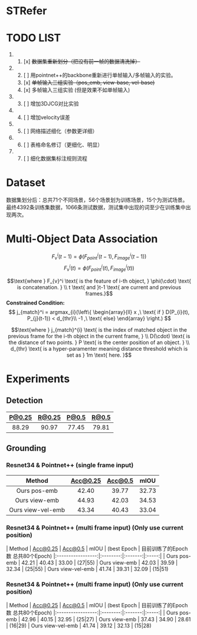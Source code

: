 # STRefer

# TODO LIST

1. 1. [x] ~~数据集重新划分（把没有前一帧的数据清洗掉）~~
   
2. 2. [ ] 用pointnet++的backbone重新进行单帧输入/多帧输入的实验。
   1. [x] ~~单帧输入三组实验（pos_emb, view-base, vel-base)~~
   2. [x] 多帧输入三组实验 (但是效果不如单帧输入)
3. 3. [ ] 增加3DJCG对比实验
4. 4. [ ] 增加velocity误差
5. 5. [ ] 网络描述细化（参数更详细）
6. 6. [ ] 表格命名修订（更细化、明显）
7. 7. [ ] 细化数据集标注规则流程

# Dataset
数据集划分后：总共71个不同场景，56个场景划为训练场景，15个为测试场景。最终4392条训练集数据，1066条测试数据，测试集中出现的词至少在训练集中出现两次。


# Multi-Object Data Association
$$ F_{v}^i(t-1) = \phi(F_{point}^i(t-1), F_{image}^i(t-1)) $$ 
$$ F_{v}^i(t) = \phi(F_{point}^i(t), F_{image}^i(t)) $$

$$\text{where } F_{v}^i \text{ is the feature of i-th object, } \phi(\cdot) \text{ is concatenation. } \\
t \text{ and }t-1 \text{ are current and previous frames.}$$
**Constrained Condition:**
$$ j_{match}^i = argmax_{i}(\left\{
                \begin{array}{ll}
                  x ,\ \text{ if } D(P_{i}(t), P_{j}(t-1)) < d_{thr}\\
                  -1 ,\ \text{ else}
                \end{array}
              \right.)
 $$

$$\text{where } j_{match}^{i} \text{ is the index of matched object in the previous frame for the i-th object in the current frame, } \\
D(\cdot) \text{ is the distance of two points. } P \text{ is the center position of an object. } \\
d_{thr} \text{ is a hyper-paramenter meaning distance threshold which is set as } 1m \text{ here. }$$

# Experiments
## Detection
| P@0.25 | R@0.25 | P@0.5 | R@0.5 |
|:------:|:------:|:-----:|:-----:|
| 88.29 | 90.97| 77.45 | 79.81 |

## Grounding
### Resnet34 & Pointnet++ (single frame input)
|       Method      | Acc@0.25 | Acc@0.5 | mIOU  |
|:-----------------:|:--------:|:-------:|:-----:|
| Ours pos-emb      |   42.40  |  39.77  | 32.73 |   (35|80)
| Ours view-emb     |   44.93  |  42.03  | 34.53 |   (25|80)
| Ours view-vel-emb |   43.34  |  40.43  | 33.04 |   (35|80)

### Resnet34 & Pointnet++ (multi frame input) (Only use current position)
|       Method      | Acc@0.25 | Acc@0.5 | mIOU  | (best Epoch | 目前训练了的Epoch数   总共80个Epoch)
|:-----------------:|:--------:|:-------:|:-----:|
| Ours pos-emb      |   42.21  |  40.43  | 33.00 | (27|55)
| Ours view-emb     |   42.03  |  39.59  | 32.34 | (25|55)
| Ours view-vel-emb |   41.74  |  39.31  | 32.09 | (15|51)

### Resnet34 & Pointnet++ (multi frame input) (Only use current position)
|       Method      | Acc@0.25 | Acc@0.5 | mIOU  | (best Epoch | 目前训练了的Epoch数   总共80个Epoch)
|:-----------------:|:--------:|:-------:|:-----:|
| Ours pos-emb      |   42.96  |  40.15  | 32.95 | (25|27)
| Ours view-emb     |   37.43  |  34.90  | 28.61 | (16|29)
| Ours view-vel-emb |   41.74  |  39.12  | 32.13 | (15|28)